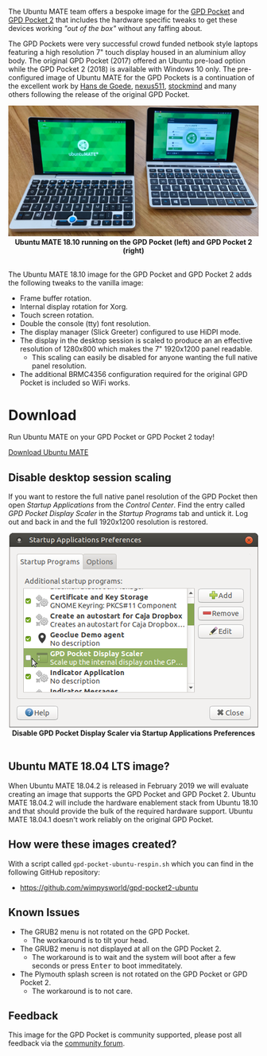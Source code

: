 <!--
.. title: Ubuntu MATE for the GPD Pocket and GPD Pocket 2
.. slug: gpd-pocket
.. date: 2018-10-17 17:00:00 UTC
.. tags: Ubuntu,MATE,GPD Pocket,GPD Pocket 2,download
.. link:
.. description: Ubuntu MATE for the GPD Pocket and GPD Pocket 2
.. type: text
.. author: Martin Wimpress
-->

The Ubuntu MATE team offers a bespoke image for the
[GPD Pocket](https://gpd.hk/gpdpocket) and [GPD Pocket 2](https://gpd.hk/gpdpocket2)
that includes the hardware specific tweaks to get these devices working
*"out of the box"* without any faffing about.

The GPD Pockets were very successful crowd funded netbook style laptops 
featuring a high resolution 7" touch display housed in an aluminium alloy 
body. The original GPD Pocket (2017) offered an Ubuntu pre-load option while 
the GPD Pocket 2 (2018) is available with Windows 10 only. The pre-configured 
image of Ubuntu MATE for the GPD Pockets is a continuation of the excellent 
work by [Hans de Goede](https://hansdegoede.livejournal.com/), 
[nexus511](https://apt.nexus511.net/), 
[stockmind](https://github.com/stockmind/gpd-pocket-ubuntu-respin) and many 
others following the release of the original GPD Pocket.

<div align="center">
  <img src="/gallery/blog/gpd-pockets.jpg" /></a><br />
  <b>Ubuntu MATE 18.10 running on the GPD Pocket (left) and GPD Pocket 2 (right)</b>
</div>
<br />

The Ubuntu MATE 18.10 image for the GPD Pocket and GPD Pocket 2 adds the
following tweaks to the vanilla image:

  * Frame buffer rotation.
  * Internal display rotation for Xorg.
  * Touch screen rotation.
  * Double the console (tty) font resolution.
  * The display manager (Slick Greeter) configured to use HiDPI mode.
  * The display in the desktop session is scaled to produce an an effective resolution of 1280x800 which makes the 7" 1920x1200 panel readable.
    * This scaling can easily be disabled for anyone wanting the full native panel resolution.
  * The additional BRMC4356 configuration required for the original GPD Pocket is included so WiFi works.

<div class="bs-component">
  <div class="jumbotron">
    <h1>Download</h1>
      <p>Run Ubuntu MATE on your GPD Pocket or GPD Pocket 2 today!</p>
      <a href="/download/" class="btn btn-primary btn-lg">Download Ubuntu MATE</a>
      </p>
    </div>
</div>

## Disable desktop session scaling

If you want to restore the full native panel resolution of the GPD Pocket then
open *Startup Applications* from the *Control Center*. Find the entry called
*GPD Pocket Display Scaler* in the *Startup Programs* tab and untick it. Log
out and back in and the full 1920x1200 resolution is restored.

<div align="center">
  <img src="/gallery/blog/gpd-pocket-display-scaler.png" /></a><br />
  <b>Disable GPD Pocket Display Scaler via Startup Applications Preferences</b>
</div>
<br />

## Ubuntu MATE 18.04 LTS image?

When Ubuntu MATE 18.04.2 is released in February 2019 we will evaluate 
creating an image that supports the GPD Pocket and GPD Pocket 2. Ubuntu MATE 
18.04.2 will include the hardware enablement stack from Ubuntu 18.10 and that 
should provide the bulk of the required hardware support. Ubuntu MATE 18.04.1 
doesn't work reliably on the original GPD Pocket.

## How were these images created?

With a script called `gpd-pocket-ubuntu-respin.sh` which you can find in the 
following GitHub repository:

  * https://github.com/wimpysworld/gpd-pocket2-ubuntu

## Known Issues

  * The GRUB2 menu is not rotated on the GPD Pocket.
    * The workaround is to tilt your head.
  * The GRUB2 menu is not displayed at all on the GPD Pocket 2.
    * The workaround is to wait and the system will boot after a few seconds or press <kbd>Enter</kbd> to boot immeditately.
  * The Plymouth splash screen is not rotated on the GPD Pocket or GPD Pocket 2.
    * The workaround is to not care.

## Feedback

This image for the GPD Pocket is community supported, please post all feedback
via the [community forum](https://ubuntu-mate.community/).
